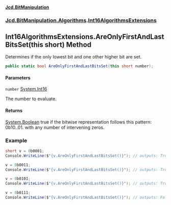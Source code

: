 #### [Jcd.BitManipulation](index.md 'index')

### [Jcd.BitManipulation.Algorithms](Jcd.BitManipulation.Algorithms 'Jcd.BitManipulation.Algorithms').[Int16AlgorithmsExtensions](Jcd.BitManipulation.Algorithms.Int16AlgorithmsExtensions 'Jcd.BitManipulation.Algorithms.Int16AlgorithmsExtensions')

## Int16AlgorithmsExtensions.AreOnlyFirstAndLastBitsSet(this short) Method

Determines if the only lowest bit and one other higher bit are set.

```csharp
public static bool AreOnlyFirstAndLastBitsSet(this short number);
```

#### Parameters

<a name='Jcd.BitManipulation.Algorithms.Int16AlgorithmsExtensions.AreOnlyFirstAndLastBitsSet(thisshort).number'></a>

`number` [System.Int16](https://docs.microsoft.com/en-us/dotnet/api/System.Int16 'System.Int16')

The number to evaluate.

#### Returns

[System.Boolean](https://docs.microsoft.com/en-us/dotnet/api/System.Boolean 'System.Boolean')
true if the bitwise representation follows this pattern: 0b10..01. with any number of intervening zeros.

### Example

```csharp
short v = 0b0001;
Console.WriteLine($"{v.AreOnlyFirstAndLastBitsSet()}"); // outputs: True

v = 0b0011;
Console.WriteLine($"{v.AreOnlyFirstAndLastBitsSet()}"); // outputs: True

v = 0b0101;
Console.WriteLine($"{v.AreOnlyFirstAndLastBitsSet()}"); // outputs: True

v = 0b0111;
Console.WriteLine($"{v.AreOnlyFirstAndLastBitsSet()}"); // outputs: False
```